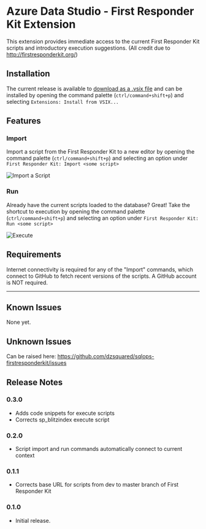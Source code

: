 # Azure Data Studio - First Responder Kit Extension 

This extension provides immediate access to the current First Responder Kit scripts and introductory execution suggestions. (All credit due to http://firstresponderkit.org/)

## Installation
The current release is available to [download as a .vsix file](https://github.com/dzsquared/sqlops-firstresponderkit/releases/download/0.3.0/firstresponderkit-0.3.0.vsix) and can be installed by opening the command palette (`ctrl/command+shift+p`) and selecting `Extensions: Install from VSIX...`


## Features

### Import
Import a script from the First Responder Kit to a new editor by opening the command palette (`ctrl/command+shift+p`) and selecting an option under `First Responder Kit: Import <some script>`


![Import a Script](https://raw.githubusercontent.com/dzsquared/sqlops-firstresponderkit/master/images/frk_import.gif)

### Run
Already have the current scripts loaded to the database?  Great! Take the shortcut to execution by opening the command palette (`ctrl/command+shift+p`) and selecting an option under `First Responder Kit: Run <some script>`

![Execute](https://raw.githubusercontent.com/dzsquared/sqlops-firstresponderkit/master/images/frk_run.gif)

## Requirements

Internet connectivity is required for any of the "Import" commands, which connect to GitHub to fetch recent versions of the scripts.  A GitHub account is NOT required.


-----------------------------------------------------------------------------------------------------------

## Known Issues

None yet.

## Unknown Issues
Can be raised here: https://github.com/dzsquared/sqlops-firstresponderkit/issues

## Release Notes

### 0.3.0

- Adds code snippets for execute scripts
- Corrects sp_blitzindex execute script

### 0.2.0

- Script import and run commands automatically connect to current context

### 0.1.1

- Corrects base URL for scripts from dev to master branch of First Responder Kit

### 0.1.0

- Initial release.
